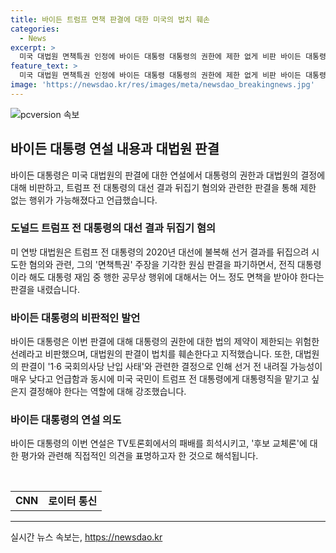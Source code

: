 ```yaml
---
title: 바이든 트럼프 면책 판결에 대한 미국의 법치 훼손
categories:
  - News
excerpt: >
  미국 대법원 면책특권 인정에 바이든 대통령 대통령의 권한에 제한 없게 비판 바이든 대통령은 미 연방 대법원의 트럼프 전 대통령의 대선 뒤집기 혐의에 대한 판결을 비판하며 대통령의 권한에는 제한이 없어졌다고 밝혔다. 이로 인해 대통령의 행동이 사실상 제한이 없어진다고 주장하면서 대법원의 판결을 법치를 훼손한다고 비판했다. 또한, 2021년 1·6 국회의사당 난입 사태와 관련하여 미국 국민이 법원에서 답을 받을 자격이 있다고 강조하며 대법관의 발언에 반대를 표명했다.
feature_text: >
  미국 대법원 면책특권 인정에 바이든 대통령 대통령의 권한에 제한 없게 비판 바이든 대통령은 미 연방 대법원의 트럼프 전 대통령의 대선 뒤집기 혐의에 대한 판결을 비판하며 대통령의 권한에는 제한이 없어졌다고 밝혔다. 이로 인해 대통령의 행동이 사실상 제한이 없어진다고 주장하면서 대법원의 판결을 법치를 훼손한다고 비판했다. 또한, 2021년 1·6 국회의사당 난입 사태와 관련하여 미국 국민이 법원에서 답을 받을 자격이 있다고 강조하며 대법관의 발언에 반대를 표명했다.
image: 'https://newsdao.kr/res/images/meta/newsdao_breakingnews.jpg'
---
```


<p><img src="https://newsdao.kr/res/images/meta/newsdao_breakingnews.jpg" alt="pcversion 속보" /></p>

<h2 data-ke-size="size26">바이든 대통령 연설 내용과 대법원 판결</h2>

<p data-ke-size="size16">바이든 대통령은 미국 대법원의 판결에 대한 연설에서 대통령의 권한과 대법원의 결정에 대해 비판하고, 트럼프 전 대통령의 대선 결과 뒤집기 혐의와 관련한 판결을 통해 제한 없는 행위가 가능해졌다고 언급했습니다.</p>

<h3 data-ke-size="size20">도널드 트럼프 전 대통령의 대선 결과 뒤집기 혐의</h3>

<p data-ke-size="size16">미 연방 대법원은 트럼프 전 대통령의 2020년 대선에 불복해 선거 결과를 뒤집으려 시도한 혐의와 관련, 그의 '면책특권' 주장을 기각한 원심 판결을 파기하면서, 전직 대통령이라 해도 대통령 재임 중 행한 공무상 행위에 대해서는 어느 정도 면책을 받아야 한다는 판결을 내렸습니다.</p>

<h3 data-ke-size="size20">바이든 대통령의 비판적인 발언</h3>

<p data-ke-size="size16">바이든 대통령은 이번 판결에 대해 대통령의 권한에 대한 법의 제약이 제한되는 위험한 선례라고 비판했으며, 대법원의 판결이 법치를 훼손한다고 지적했습니다. 또한, 대법원의 판결이 '1·6 국회의사당 난입 사태'와 관련한 결정으로 인해 선거 전 내려질 가능성이 매우 낮다고 언급함과 동시에 미국 국민이 트럼프 전 대통령에게 대통령직을 맡기고 싶은지 결정해야 한다는 역할에 대해 강조했습니다.</p>

<h3 data-ke-size="size20">바이든 대통령의 연설 의도</h3>

<p data-ke-size="size16">바이든 대통령의 이번 연설은 TV토론회에서의 패배를 희석시키고, '후보 교체론'에 대한 평가와 관련해 직접적인 의견을 표명하고자 한 것으로 해석됩니다.</p>

<p data-ke-size="size16">&nbsp;</p>

<table>
  <tbody>
    <tr>
      <td style="text-align: center; height: 17px;"><b>CNN</b></td>
      <td style="text-align: center; height: 17px;"><b>로이터 통신</b></td>
    </tr>
  </tbody>
</table>

<hr>
실시간 뉴스 속보는, <a href="https://newsdao.kr" rel="dofollow">https://newsdao.kr</a>


